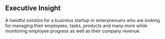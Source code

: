 ## Executive Insight

A handful solution for a business startup or enterprenuers who are looking for managing their employees, tasks, products and many more while monitoring employee progress as well as their company revenue.
